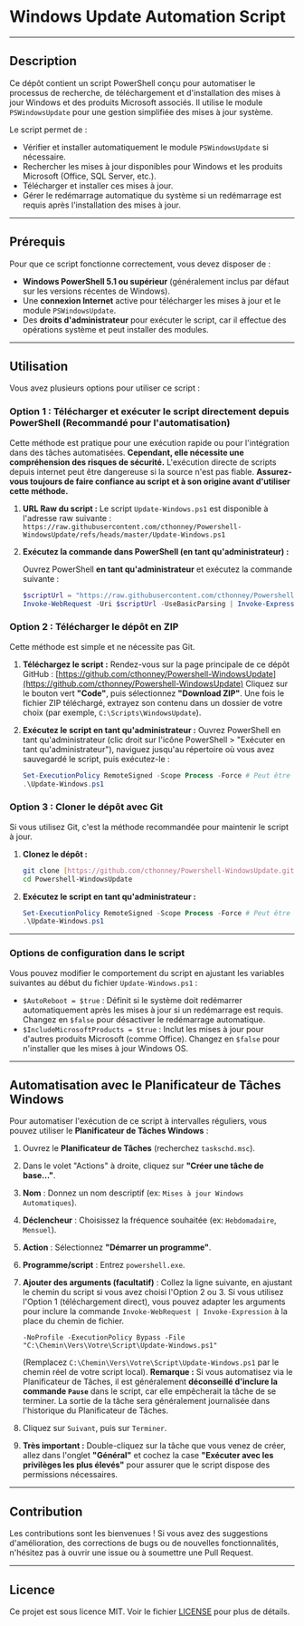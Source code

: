 # Windows Update Automation Script

---

## Description
Ce dépôt contient un script PowerShell conçu pour automatiser le processus de recherche, de téléchargement et d'installation des mises à jour Windows et des produits Microsoft associés. Il utilise le module `PSWindowsUpdate` pour une gestion simplifiée des mises à jour système.

Le script permet de :
- Vérifier et installer automatiquement le module `PSWindowsUpdate` si nécessaire.
- Rechercher les mises à jour disponibles pour Windows et les produits Microsoft (Office, SQL Server, etc.).
- Télécharger et installer ces mises à jour.
- Gérer le redémarrage automatique du système si un redémarrage est requis après l'installation des mises à jour.

---

## Prérequis
Pour que ce script fonctionne correctement, vous devez disposer de :

-   **Windows PowerShell 5.1 ou supérieur** (généralement inclus par défaut sur les versions récentes de Windows).
-   Une **connexion Internet** active pour télécharger les mises à jour et le module `PSWindowsUpdate`.
-   Des **droits d'administrateur** pour exécuter le script, car il effectue des opérations système et peut installer des modules.

---

## Utilisation
Vous avez plusieurs options pour utiliser ce script :

### Option 1 : Télécharger et exécuter le script directement depuis PowerShell (Recommandé pour l'automatisation)
Cette méthode est pratique pour une exécution rapide ou pour l'intégration dans des tâches automatisées. **Cependant, elle nécessite une compréhension des risques de sécurité.** L'exécution directe de scripts depuis internet peut être dangereuse si la source n'est pas fiable. **Assurez-vous toujours de faire confiance au script et à son origine avant d'utiliser cette méthode.**

1.  **URL Raw du script :**
    Le script `Update-Windows.ps1` est disponible à l'adresse raw suivante :
    `https://raw.githubusercontent.com/cthonney/Powershell-WindowsUpdate/refs/heads/master/Update-Windows.ps1`

2.  **Exécutez la commande dans PowerShell (en tant qu'administrateur) :**

    Ouvrez PowerShell **en tant qu'administrateur** et exécutez la commande suivante :

    ```powershell
    $scriptUrl = "https://raw.githubusercontent.com/cthonney/Powershell-WindowsUpdate/refs/heads/master/Update-Windows.ps1"
    Invoke-WebRequest -Uri $scriptUrl -UseBasicParsing | Invoke-Expression
    ```

### Option 2 : Télécharger le dépôt en ZIP
Cette méthode est simple et ne nécessite pas Git.

1.  **Téléchargez le script :**
    Rendez-vous sur la page principale de ce dépôt GitHub : [https://github.com/cthonney/Powershell-WindowsUpdate](https://github.com/cthonney/Powershell-WindowsUpdate)
    Cliquez sur le bouton vert **"Code"**, puis sélectionnez **"Download ZIP"**.
    Une fois le fichier ZIP téléchargé, extrayez son contenu dans un dossier de votre choix (par exemple, `C:\Scripts\WindowsUpdate`).

2.  **Exécutez le script en tant qu'administrateur :**
    Ouvrez PowerShell en tant qu'administrateur (clic droit sur l'icône PowerShell > "Exécuter en tant qu'administrateur"), naviguez jusqu'au répertoire où vous avez sauvegardé le script, puis exécutez-le :

    ```powershell
    Set-ExecutionPolicy RemoteSigned -Scope Process -Force # Peut être nécessaire si non déjà fait
    .\Update-Windows.ps1
    ```

### Option 3 : Cloner le dépôt avec Git
Si vous utilisez Git, c'est la méthode recommandée pour maintenir le script à jour.

1.  **Clonez le dépôt :**
    ```bash
    git clone [https://github.com/cthonney/Powershell-WindowsUpdate.git](https://github.com/cthonney/Powershell-WindowsUpdate.git)
    cd Powershell-WindowsUpdate
    ```

2.  **Exécutez le script en tant qu'administrateur :**
    ```powershell
    Set-ExecutionPolicy RemoteSigned -Scope Process -Force # Peut être nécessaire si non déjà fait
    .\Update-Windows.ps1
    ```

---

### Options de configuration dans le script
Vous pouvez modifier le comportement du script en ajustant les variables suivantes au début du fichier `Update-Windows.ps1` :

-   `$AutoReboot = $true` : Définit si le système doit redémarrer automatiquement après les mises à jour si un redémarrage est requis. Changez en `$false` pour désactiver le redémarrage automatique.
-   `$IncludeMicrosoftProducts = $true` : Inclut les mises à jour pour d'autres produits Microsoft (comme Office). Changez en `$false` pour n'installer que les mises à jour Windows OS.

---

## Automatisation avec le Planificateur de Tâches Windows
Pour automatiser l'exécution de ce script à intervalles réguliers, vous pouvez utiliser le **Planificateur de Tâches Windows** :

1.  Ouvrez le **Planificateur de Tâches** (recherchez `taskschd.msc`).
2.  Dans le volet "Actions" à droite, cliquez sur **"Créer une tâche de base..."**.
3.  **Nom** : Donnez un nom descriptif (ex: `Mises à jour Windows Automatiques`).
4.  **Déclencheur** : Choisissez la fréquence souhaitée (ex: `Hebdomadaire`, `Mensuel`).
5.  **Action** : Sélectionnez **"Démarrer un programme"**.
6.  **Programme/script** : Entrez `powershell.exe`.
7.  **Ajouter des arguments (facultatif)** : Collez la ligne suivante, en ajustant le chemin du script si vous avez choisi l'Option 2 ou 3. Si vous utilisez l'Option 1 (téléchargement direct), vous pouvez adapter les arguments pour inclure la commande `Invoke-WebRequest | Invoke-Expression` à la place du chemin de fichier.
    ```
    -NoProfile -ExecutionPolicy Bypass -File "C:\Chemin\Vers\Votre\Script\Update-Windows.ps1"
    ```
    (Remplacez `C:\Chemin\Vers\Votre\Script\Update-Windows.ps1` par le chemin réel de votre script local).
    **Remarque :** Si vous automatisez via le Planificateur de Tâches, il est généralement **déconseillé d'inclure la commande `Pause`** dans le script, car elle empêcherait la tâche de se terminer. La sortie de la tâche sera généralement journalisée dans l'historique du Planificateur de Tâches.

8.  Cliquez sur `Suivant`, puis sur `Terminer`.
9.  **Très important :** Double-cliquez sur la tâche que vous venez de créer, allez dans l'onglet **"Général"** et cochez la case **"Exécuter avec les privilèges les plus élevés"** pour assurer que le script dispose des permissions nécessaires.

---

## Contribution
Les contributions sont les bienvenues ! Si vous avez des suggestions d'amélioration, des corrections de bugs ou de nouvelles fonctionnalités, n'hésitez pas à ouvrir une issue ou à soumettre une Pull Request.

---

## Licence
Ce projet est sous licence MIT. Voir le fichier [LICENSE](LICENSE) pour plus de détails.

